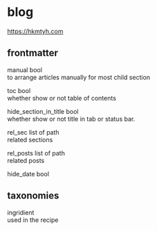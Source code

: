 # blog
https://hkmtyh.com

## frontmatter
manual bool<br>
to arrange articles manually for most child section

toc bool<br>
whether show or not table of contents

hide_section_in_title bool<br>
whether show or not title in tab or status bar.

rel_sec list of path<br>
related sections

rel_posts list of path<br>
related posts

hide_date bool


## taxonomies
ingridient<br>
used in the recipe
